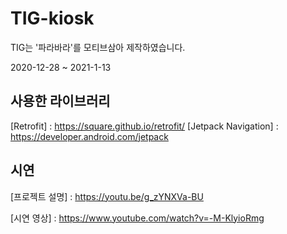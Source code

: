 # TIG-kiosk
TIG는 '파라바라'를 모티브삼아 제작하였습니다.

2020-12-28 ~ 2021-1-13
## 사용한 라이브러리
[Retrofit] : https://square.github.io/retrofit/
[Jetpack Navigation] : https://developer.android.com/jetpack
## 시연
[프로젝트 설명] : https://youtu.be/g_zYNXVa-BU

[시연 영상] : https://www.youtube.com/watch?v=-M-KlyioRmg
